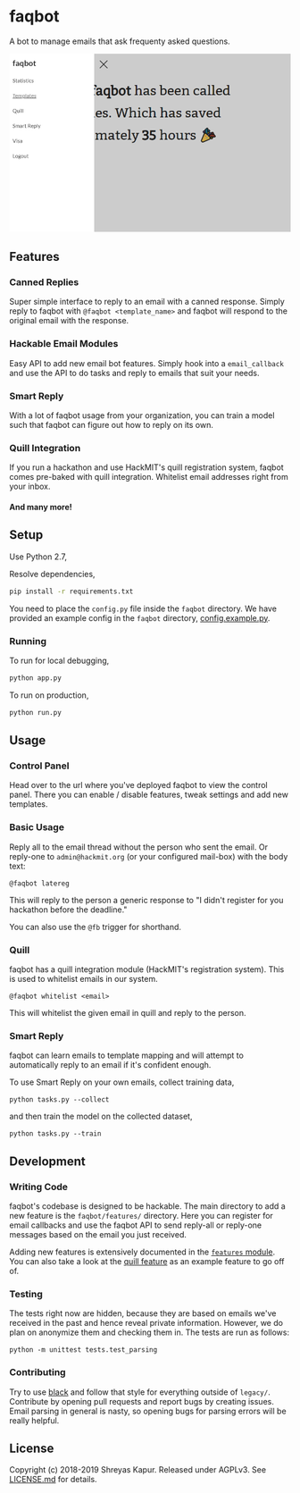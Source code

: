 # faqbot

A bot to manage emails that ask frequenty asked questions.

![Control Panel](./screenshot.png)

## Features

### Canned Replies

Super simple interface to reply to an email with a canned response. Simply reply to faqbot with `@faqbot <template_name>` and faqbot will respond to the original email with the response.

### Hackable Email Modules

Easy API to add new email bot features. Simply hook into a `email_callback` and use the API to do tasks and reply to emails that suit your needs.

### Smart Reply

With a lot of faqbot usage from your organization, you can train a model such that faqbot can figure out how to reply on its own.

### Quill Integration

If you run a hackathon and use HackMIT's quill registration system, faqbot comes pre-baked with quill integration. Whitelist email addresses right from your inbox.

#### And many more!

## Setup

Use Python 2.7,

Resolve dependencies,

```bash
pip install -r requirements.txt
```

You need to place the `config.py` file inside the `faqbot` directory. We have provided an example config in the `faqbot` directory, [config.example.py](faqbot/config.example.py).

### Running

To run for local debugging,

```bash
python app.py
```

To run on production,

```bash
python run.py
```

## Usage

### Control Panel

Head over to the url where you've deployed faqbot to view the control panel. There you can enable / disable features, tweak settings and add new templates.

### Basic Usage

Reply all to the email thread without the person who sent the email. Or reply-one to `admin@hackmit.org` (or your configured mail-box) with the body text:

```
@faqbot latereg
```

This will reply to the person a generic response to "I didn't register for you hackathon before the deadline."

You can also use the `@fb` trigger for shorthand.

### Quill

faqbot has a quill integration module (HackMIT's registration system). This is used to whitelist emails in our system.

```
@faqbot whitelist <email>
```

This will whitelist the given email in quill and reply to the person.

### Smart Reply

faqbot can learn emails to template mapping and will attempt to automatically reply to an email if it's confident enough.

To use Smart Reply on your own emails, collect training data,

```
python tasks.py --collect
```

and then train the model on the collected dataset,

```
python tasks.py --train
```


## Development

### Writing Code

faqbot's codebase is designed to be hackable. The main directory to add a new feature is the `faqbot/features/` directory. Here you can register for email callbacks and use the faqbot API to send reply-all or reply-one messages based on the email you just received.

Adding new features is extensively documented in the [`features` module](faqbot/features/__init__.py). You can also take a look at the [quill feature](faqbot/features/quill.py) as an example feature to go off of.

### Testing

The tests right now are hidden, because they are based on emails we've received in the past and hence reveal private information. However, we do plan on anonymize them and checking them in. The tests are run as follows:

```
python -m unittest tests.test_parsing
```

### Contributing

Try to use [black](https://github.com/ambv/black) and follow that style for everything outside of `legacy/`. Contribute by opening pull requests and report bugs by creating issues. Email parsing in general is nasty, so opening bugs for parsing errors will be really helpful.

## License
Copyright (c) 2018-2019 Shreyas Kapur. Released under AGPLv3. See [LICENSE.md](LICENSE.md) for details.
